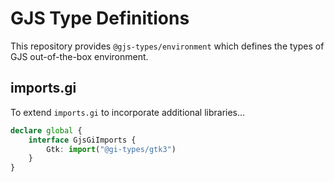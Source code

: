 # GJS Type Definitions

This repository provides `@gjs-types/environment` which defines the types of GJS out-of-the-box environment.

## imports.gi

To extend `imports.gi` to incorporate additional libraries...

```ts
declare global {
    interface GjsGiImports {
        Gtk: import("@gi-types/gtk3")
    }
}
```
